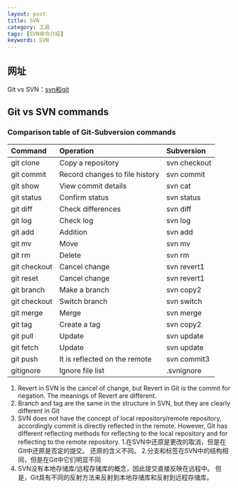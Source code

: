 ```yaml
---
layout: post
title: SVN
category: 工具
tags: [SVN命令介绍]
keywords: SVN
---
```


## 网址

Git vs SVN：[svn和git](https://backlog.com/git-tutorial/reference/commands/)


## Git vs SVN commands

### Comparison table of Git-Subversion commands

| Command      | Operation                      | Subversion   |
| :----------- | :----------------------------- | :----------- |
| git clone    | Copy a repository              | svn checkout |
| git commit   | Record changes to file history | svn commit   |
| git show     | View commit details            | svn cat      |
| git status   | Confirm status                 | svn status   |
| git diff     | Check differences              | svn diff     |
| git log      | Check log                      | svn log      |
| git add      | Addition                       | svn add      |
| git mv       | Move                           | svn mv       |
| git rm       | Delete                         | svn rm       |
| git checkout | Cancel change                  | svn revert1  |
| git reset    | Cancel change                  | svn revert1  |
| git branch   | Make a branch                  | svn copy2    |
| git checkout | Switch branch                  | svn switch   |
| git merge    | Merge                          | svn merge    |
| git tag      | Create a tag                   | svn copy2    |
| git pull     | Update                         | svn update   |
| git fetch    | Update                         | svn update   |
| git push     | It is reflected on the remote  | svn commit3  |
| gitignore    | Ignore file list               | .svnignore   |

1. Revert in SVN is the cancel of change, but Revert in Git is the commit for negation. The meanings of Revert are different.
2. Branch and tag are the same in the structure in SVN, but they are clearly different in Git
3. SVN does not have the concept of local repository/remote repository, accordingly commit is directly reflected in the remote. However, Git has different reflecting methods for reflecting to the local repository and for reflecting to the remote repository.
1.在SVN中还原是更改的取消，但是在Git中还原是否定的提交。 还原的含义不同。
2.分支和标签在SVN中的结构相同，但是在Git中它们明显不同
3. SVN没有本地存储库/远程存储库的概念，因此提交直接反映在远程中。 但是，Git具有不同的反射方法来反射到本地存储库和反射到远程存储库。